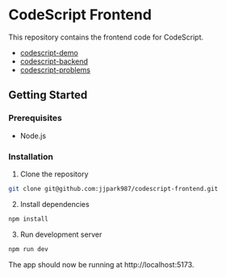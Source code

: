 # CodeScript Frontend

This repository contains the frontend code for CodeScript.

- [codescript-demo](https://github.com/jjpark987/codescript-demo)
- [codescript-backend](https://github.com/jjpark987/codescript-backend)
- [codescript-problems](https://github.com/jjpark987/codescript-problems)

## Getting Started

### Prerequisites

- Node.js

### Installation

1. Clone the repository

```zsh
git clone git@github.com:jjpark987/codescript-frontend.git
```

2. Install dependencies

```zsh
npm install
```

3. Run development server

```zsh
npm run dev
```

The app should now be running at http://localhost:5173.
